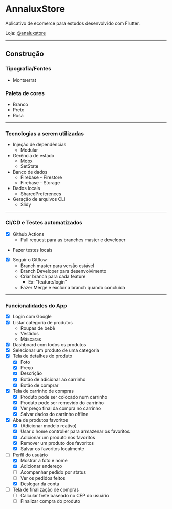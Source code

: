 # AnnaluxStore

Aplicativo de ecomerce para estudos desenvolvido com Flutter.

Loja:  [@analuxstore](https://www.instagram.com/analuxstore/)

---

## Construção

### Tipografia/Fontes

- Montserrat

### Paleta de cores

- Branco
- Preto
- Rosa

---

### Tecnologias a serem utilizadas

- Injeção de dependências
    - Modular
- Gerência de estado
    - Mobx
    - SetState
- Banco de dados
    - Firebase - Firestore
    - Firebase - Storage
- Dados locais
    - SharedPreferences
- Geração de arquivos CLI
    - Slidy

---

### CI/CD e Testes automatizados

- [x]  Github Actions
    - Pull request para as branches master e developer
- Fazer testes locais
- [x]  Seguir o Gitflow
    - Branch master para versão estável
    - Branch Developer para desenvolvimento
    - Criar branch para cada feature
        - Ex: "feature/login"
    - Fazer Merge e excluir a branch quando concluída

---

### Funcionalidades do App

- [x]  Login com Google
- [x]  Listar categoria de produtos
    - Roupas de bebê
    - Vestidos
    - Máscaras
- [x]  Dashboard com todos os produtos
- [x]  Selecionar um produto de uma categoria
- [x]  Tela de detalhes do produto
    - [x] Foto
    - [x] Preço
    - [x] Descrição
    - [x] Botão de adicionar ao carrinho
    - [x] Botão de comprar
- [x]  Tela de carrinho de compras
    - [x]  Produto pode ser colocado num carrinho
    - [x]  Produto pode ser removido do carrinho
    - [x]  Ver preço final da compra no carrinho
    - [x]  Salvar dados do carrinho offline
- [x]  Aba de produtos favoritos
    - [x] (Adicionar modelo reativo)
    - [x] Usar o home controller para armazenar os favoritos
    - [x] Adicionar um produto nos favoritos
    - [x] Remover um produto dos favoritos
    - [x] Salvar os favoritos localmente
- [ ]  Perfil do usuário
    - [x] Mostrar a foto e nome
    - [x] Adicionar endereço
    - [ ] Acompanhar pedido por status
    - [ ] Ver os pedidos feitos
    - [x] Deslogar da conta
- [ ]  Tela de finalização de compras
    - [ ] Calcular frete baseado no CEP do usuário
    - [ ] Finalizar compra do produto